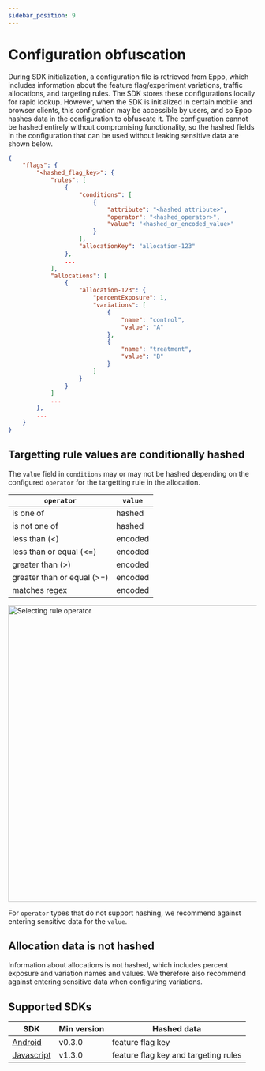 ```yaml
---
sidebar_position: 9
---
```


# Configuration obfuscation

During SDK initialization, a configuration file is retrieved from Eppo, which includes information about the feature flag/experiment variations, traffic allocations, and targeting rules. The SDK stores these configurations locally for rapid lookup. However, when the SDK is initialized in certain mobile and browser clients, this configration may be accessible by users, and so Eppo hashes data in the configuration to obfuscate it. The configuration cannot be hashed entirely without compromising functionality, so the hashed fields in the configuration that can be used without leaking sensitive data are shown below.


```json
{
    "flags": {
        "<hashed_flag_key>": {
            "rules": [
                {
                    "conditions": [
                        {
                            "attribute": "<hashed_attribute>",
                            "operator": "<hashed_operator>",
                            "value": "<hashed_or_encoded_value>"
                        }
                    ],
                    "allocationKey": "allocation-123"
                },
                ...
            ],
            "allocations": [
                {
                    "allocation-123": {
                        "percentExposure": 1,
                        "variations": [
                            {
                                "name": "control",
                                "value": "A"
                            },
                            {
                                "name": "treatment",
                                "value": "B"
                            }
                        ]
                    }
                }
            ]
            ...
        },
        ...
    }
}
```

## Targetting rule values are conditionally hashed

The `value` field in `conditions` may or may not be hashed depending on the configured `operator` for the targetting rule in the allocation.

| `operator`                 | `value` |
| -------------------------- | ------- |
| is one of                  | hashed  |
| is not one of              | hashed  |
| less than (<)              | encoded |
| less than or equal (<=)    | encoded |
| greater than (>)           | encoded |
| greater than or equal (>=) | encoded |
| matches regex              | encoded |

<img src="/img/feature-flagging/select-rule-operator.gif" alt="Selecting rule operator" width="600" />

For `operator` types that do not support hashing, we recommend against entering sensitive data for the `value`.

## Allocation data is not hashed

Information about allocations is not hashed, which includes percent exposure and variation names and values. We therefore also recommend against entering sensitive data when configuring variations.

## Supported SDKs

| SDK                                                                 | Min version | Hashed data                          |
| ------------------------------------------------------------------- | ----------- | ------------------------------------ |
| [Android](https://search.maven.org/artifact/cloud.eppo/android-sdk) | v0.3.0      | feature flag key                     |
| [Javascript](https://www.npmjs.com/package/@eppo/js-client-sdk)     | v1.3.0      | feature flag key and targeting rules |

